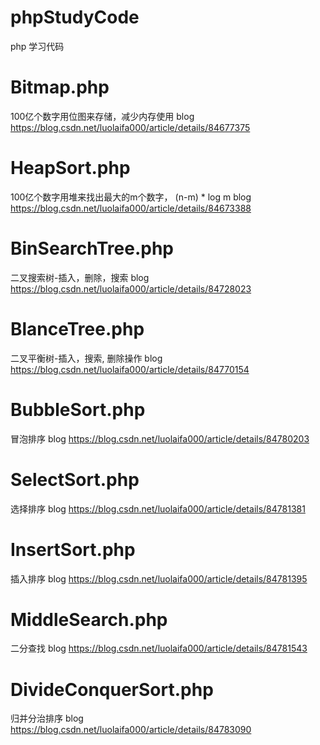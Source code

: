 # phpStudyCode
php 学习代码

# Bitmap.php
100亿个数字用位图来存储，减少内存使用
blog https://blog.csdn.net/luolaifa000/article/details/84677375

# HeapSort.php
100亿个数字用堆来找出最大的m个数字， (n-m) * log m 
blog https://blog.csdn.net/luolaifa000/article/details/84673388

# BinSearchTree.php
二叉搜索树-插入，删除，搜索
blog https://blog.csdn.net/luolaifa000/article/details/84728023

# BlanceTree.php
二叉平衡树-插入，搜索, 删除操作
blog https://blog.csdn.net/luolaifa000/article/details/84770154

# BubbleSort.php
冒泡排序
blog https://blog.csdn.net/luolaifa000/article/details/84780203

# SelectSort.php
选择排序
blog https://blog.csdn.net/luolaifa000/article/details/84781381

# InsertSort.php
插入排序
blog https://blog.csdn.net/luolaifa000/article/details/84781395

# MiddleSearch.php
二分查找
blog https://blog.csdn.net/luolaifa000/article/details/84781543

# DivideConquerSort.php
归并分治排序
blog https://blog.csdn.net/luolaifa000/article/details/84783090